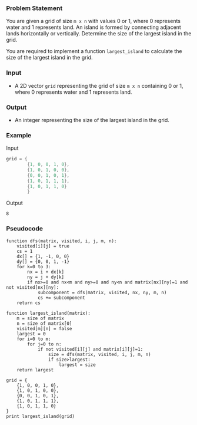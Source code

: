 ### Problem Statement
You are given a grid of size `m x n` with values 0 or 1, where 0 represents water and 1 represents land. An island is formed by connecting adjacent lands horizontally or vertically. Determine the size of the largest island in the grid.

You are required to implement a function `largest_island` to calculate the size of the largest island in the grid.

### Input
- A 2D vector `grid` representing the grid of size `m x n` containing 0 or 1, where 0 represents water and 1 represents land.

### Output
- An integer representing the size of the largest island in the grid.

### Example
Input
```cpp
grid = {
        {1, 0, 0, 1, 0},
        {1, 0, 1, 0, 0},
        {0, 0, 1, 0, 1},
        {1, 0, 1, 1, 1},
        {1, 0, 1, 1, 0}
        }
```
Output
```
8
```

### Pseudocode
```plaintext
function dfs(matrix, visited, i, j, m, n):
    visited[i][j] = true
    cs = 1
    dx[] = {1, -1, 0, 0}
    dy[] = {0, 0, 1, -1}
    for k=0 to 3:
        nx = i + dx[k]
        ny = j + dy[k]
        if nx>=0 and nx<m and ny>=0 and ny<n and matrix[nx][ny]=1 and not visited[nx][ny]:
            subcomponent = dfs(matrix, visited, nx, ny, m, n)
            cs += subcomponent
    return cs

function largest_island(matrix):
    m = size of matrix
    n = size of matrix[0]
    visited[m][n] = false
    largest = 0
    for i=0 to m:
        for j=0 to n:
            if not visited[i][j] and matrix[i][j]=1:
                size = dfs(matrix, visited, i, j, m, n)
                if size>largest:
                    largest = size
    return largest
    
grid = {
    {1, 0, 0, 1, 0},
    {1, 0, 1, 0, 0},
    {0, 0, 1, 0, 1},
    {1, 0, 1, 1, 1},
    {1, 0, 1, 1, 0}
}
print largest_island(grid)
```